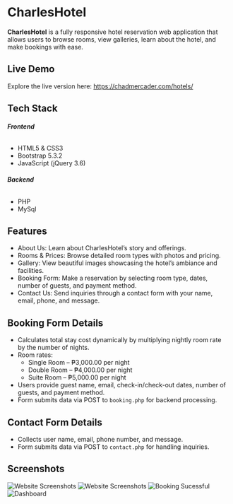 
# CharlesHotel

**CharlesHotel** is a fully responsive hotel reservation web application that allows users to browse rooms, view galleries, learn about the hotel, and make bookings with ease.


## Live Demo

Explore the live version here: https://chadmercader.com/hotels/


## Tech Stack

###### **Frontend**
- HTML5 & CSS3
- Bootstrap 5.3.2
- JavaScript (jQuery 3.6)

###### **Backend**
- PHP
- MySql


## Features

- About Us: Learn about CharlesHotel’s story and offerings.
- Rooms & Prices: Browse detailed room types with photos and pricing.
- Gallery: View beautiful images showcasing the hotel’s ambiance and facilities.
- Booking Form: Make a reservation by selecting room type, dates, number of guests, and payment method.
- Contact Us: Send inquiries through a contact form with your name, email, phone, and message.

## Booking Form Details
- Calculates total stay cost dynamically by multiplying nightly room rate by the number of nights.
- Room rates:
    - Single Room – ₱3,000.00 per night
    - Double Room – ₱4,000.00 per night
    - Suite Room – ₱5,000.00 per night
- Users provide guest name, email, check-in/check-out dates, number of guests, and payment method.
- Form submits data via POST to `booking.php` for backend processing.

## Contact Form Details
- Collects user name, email, phone number, and message.
- Form submits data via POST to `contact.php` for handling inquiries.
## Screenshots

![Website Screenshots](https://imgur.com/GaNJrYq)
![Website Screenshots](https://imgur.com/kRChqWF)
![Booking Sucessful](https://imgur.com/Z4HRPPC)
![Dashboard](https://imgur.com/B0pnd5y)
